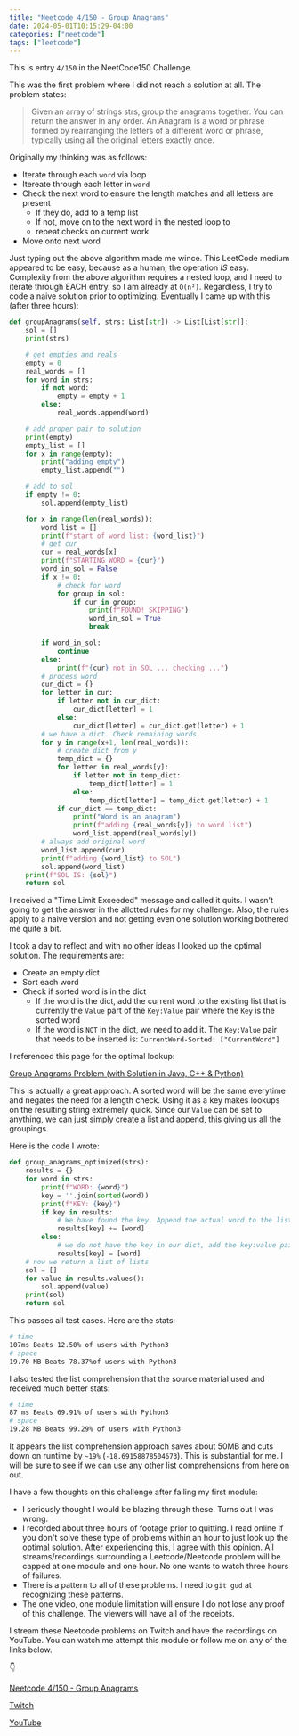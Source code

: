 ```yaml
---
title: "Neetcode 4/150 - Group Anagrams"
date: 2024-05-01T10:15:29-04:00
categories: ["neetcode"]
tags: ["leetcode"]
---
```


This is entry `4/150` in the NeetCode150 Challenge.

This was the first problem where I did not reach a solution at all. The problem states:

> Given an array of strings strs, group the anagrams together. You can return the answer in any order.
> An Anagram is a word or phrase formed by rearranging the letters of a different word or phrase, typically using all the original letters exactly once.

Originally my thinking was as follows:

- Iterate through each `word` via loop
- Itereate through each letter in `word`
- Check the next word to ensure the length matches and all letters are present
  - If they do, add to a temp list
  - If not, move on to the next word in the nested loop to
  - repeat checks on current work
- Move onto next word

Just typing out the above algorithm made me wince. This LeetCode medium appeared to be easy, because as a human, the operation _IS_ easy. Complexity from the above algorithm requires a nested loop, and I need to iterate through EACH entry. so I am already at `O(n²)`. Regardless, I try to code a naive solution prior to optimizing. Eventually I came up with this (after three hours):

```python
def groupAnagrams(self, strs: List[str]) -> List[List[str]]:
    sol = []
    print(strs)

    # get empties and reals
    empty = 0
    real_words = []
    for word in strs:
        if not word:
            empty = empty + 1
        else:
            real_words.append(word)

    # add proper pair to solution
    print(empty)
    empty_list = []
    for x in range(empty):
        print("adding empty")
        empty_list.append("")

    # add to sol
    if empty != 0:
        sol.append(empty_list)

    for x in range(len(real_words)):
        word_list = []
        print(f"start of word list: {word_list}")
        # get cur
        cur = real_words[x]
        print(f"STARTING WORD = {cur}")
        word_in_sol = False
        if x != 0:
            # check for word
            for group in sol:
                if cur in group:
                    print(f"FOUND! SKIPPING")
                    word_in_sol = True
                    break

        if word_in_sol:
            continue
        else:
            print(f"{cur} not in SOL ... checking ...")
        # process word
        cur_dict = {}
        for letter in cur:
            if letter not in cur_dict:
                cur_dict[letter] = 1
            else:
                cur_dict[letter] = cur_dict.get(letter) + 1
        # we have a dict. Check remaining words
        for y in range(x+1, len(real_words)):
            # create dict from y
            temp_dict = {}
            for letter in real_words[y]:
                if letter not in temp_dict:
                    temp_dict[letter] = 1
                else:
                    temp_dict[letter] = temp_dict.get(letter) + 1
            if cur_dict == temp_dict:
                print("Word is an anagram")
                print(f"adding {real_words[y]} to word list")
                word_list.append(real_words[y])
        # always add original word
        word_list.append(cur)
        print(f"adding {word_list} to SOL")
        sol.append(word_list)
    print(f"SOL IS: {sol}")
    return sol
```

I received a "Time Limit Exceeded" message and called it quits. I wasn't going to get the answer in the allotted rules for my challenge. Also, the rules apply to a naive version and not getting even one solution working bothered me quite a bit.

I took a day to reflect and with no other ideas I looked up the optimal solution. The requirements are:

- Create an empty dict
- Sort each word
- Check if sorted word is in the dict
  - If the word is the dict, add the current word to the existing list that is currently the `Value` part of the `Key:Value` pair where the `Key` is the sorted word
  - If the word is `NOT` in the dict, we need to add it. The `Key:Value` pair that needs to be inserted is: `CurrentWord-Sorted: ["CurrentWord"]`

I referenced this page for the optimal lookup:

[Group Anagrams Problem (with Solution in Java, C++ & Python)](https://favtutor.com/blogs/group-anagrams)

This is actually a great approach. A sorted word will be the same everytime and negates the need for a length check. Using it as a key makes lookups on the resulting string extremely quick. Since our `Value` can be set to anything, we can just simply create a list and append, this giving us all the groupings.

Here is the code I wrote:

```python
def group_anagrams_optimized(strs):
    results = {}
    for word in strs:
        print(f"WORD: {word}")
        key = ''.join(sorted(word))
        print(f"KEY: {key}")
        if key in results:
            # We have found the key. Append the actual word to the list in value
            results[key] += [word]
        else:
            # we do not have the key in our dict, add the key:value pair
            results[key] = [word]
    # now we return a list of lists
    sol = []
    for value in results.values():
        sol.append(value)
    print(sol)
    return sol
```

This passes all test cases. Here are the stats:

```bash
# time
107ms Beats 12.50% of users with Python3
# space
19.70 MB Beats 78.37%of users with Python3
```

I also tested the list comprehension that the source material used and received much better stats:

```bash
# time
87 ms Beats 69.91% of users with Python3
# space
19.28 MB Beats 99.29% of users with Python3
```

It appears the list comprehension approach saves about 50MB and cuts down on runtime by `~19%` (`-18.69158878504673`). This is substantial for me. I will be sure to see if we can use any other list comprehensions from here on out.

I have a few thoughts on this challenge after failing my first module:

- I seriously thought I would be blazing through these. Turns out I was wrong.
- I recorded about three hours of footage prior to quitting. I read online if you don't solve these type of problems within an hour to just look up the optimal solution. After experiencing this, I agree with this opinion. All streams/recordings surrounding a Leetcode/Neetcode problem will be capped at one module and one hour. No one wants to watch three hours of failures.
- There is a pattern to all of these problems. I need to `git gud` at recognizing these patterns.
- The one video, one module limitation will ensure I do not lose any proof of this challenge. The viewers will have all of the receipts.

I stream these Neetcode problems on Twitch and have the recordings on YouTube. You can watch me attempt this module or follow me on any of the links below.

👇

[Neetcode 4/150 - Group Anagrams](https://youtu.be/jcrVG3lmbfQ?si=sjOnptwpBpKNubkl)

[Twitch](https://twitch.tv/Mexpat911)

[YouTube](https://www.youtube.com/@mexpat911)
